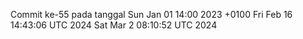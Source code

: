 Commit ke-55 pada tanggal Sun Jan 01 14:00 2023 +0100
Fri Feb 16 14:43:06 UTC 2024
Sat Mar  2 08:10:52 UTC 2024
